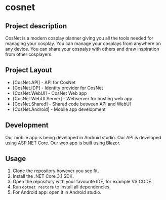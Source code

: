 # cosnet

## Project description

CosNet is a modern cosplay planner giving you all the tools needed for managing your cosplay.
You can manage your cosplays from anywhere on any device.
You can share your cospalys with others and draw inspiration from other cosplayers.

## Project Layout

- [CosNet.API] - API for CosNet
- [CosNet.IDP] - Identity provider for CosNet
- [CosNet.WebUI] - CosNet Web app
- [CosNet.WebUI.Server] - Webserver for hosting web app
- [CosNet.Shared] - Shared code between API and WebUI
- [CosNet.Android] - Mobile app development

## Development

Our mobile app is being developed in Android studio.
Our API is developed using ASP.NET Core.
Our web app is built using Blazor.

## Usage

1. Clone the repository however you see fit.
2. Install the .NET Core 3.1 SDK.
3. Open the repository with your favourite IDE, for example VS CODE.
4. Run `dotnet restore` to install all dependencies.
5. For Android app: open it in Android studio.
